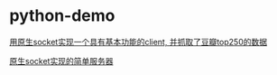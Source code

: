 # python-demo

[用原生socket实现一个具有基本功能的client, 并抓取了豆瓣top250的数据](https://github.com/zzzmj/python-demo/blob/master/python-socket-demo/client_ssl.py)

[原生socket实现的简单服务器](https://github.com/zzzmj/python-demo/blob/master/python-socket-demo/server.py)
